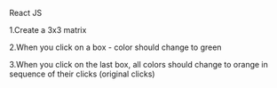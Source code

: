 React JS

1.Create a 3x3 matrix

2.When you click on a box - color should change to green

3.When you click on the last box, all colors should change to orange in sequence of their clicks (original clicks)
